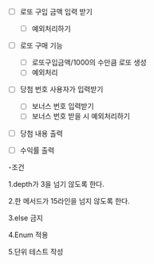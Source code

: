 - [ ] 로또 구입 금액 입력 받기
  - [ ] 예외처리하기
- [ ] 로또 구매 기능
    -[ ] 로또구입금액/1000의 수만큼 로또 생성
    - [ ] 예외처리
- [ ] 당첨 번호 사용자가 입력받기
  - [ ] 보너스 번호 입력받기
  - [ ] 보너스 번호 받을 시 예외처리하기
- [ ] 당첨 내용 출력
- [ ] 수익률 출력


-조건

1.depth가 3을 넘기 않도록 한다.

2.한 메서드가 15라인을 넘지 않도록 한다.

3.else 금지

4.Enum 적용

5.단위 테스트 작성